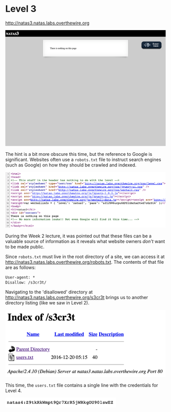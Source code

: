 # Level 3

http://natas3.natas.labs.overthewire.org

![](assets/natas3.png)

The hint is a bit more obscure this time, but the reference to Google is significant. Websites often use a `robots.txt` file to instruct search engines (such as Google) on how they should be crawled and indexed.

![](assets/natas3-solution-1.png)

During the Week 2 lecture, it was pointed out that these files can be a valuable source of information as it reveals what website owners *don't* want to be made public.

Since `robots.txt` must live in the root directory of a site, we can access it at <http://natas3.natas.labs.overthewire.org/robots.txt>. The contents of that file are as follows:

```
User-agent: *
Disallow: /s3cr3t/
```

Navigating to the 'disallowed' directory at <http://natas3.natas.labs.overthewire.org/s3cr3t> brings us to another directory listing (like we saw in Level 2).

![](assets/natas3-solution-2.png)


This time, the `users.txt` file contains a single line with the credentials for Level 4.

![](assets/natas3-solution-3.png)
